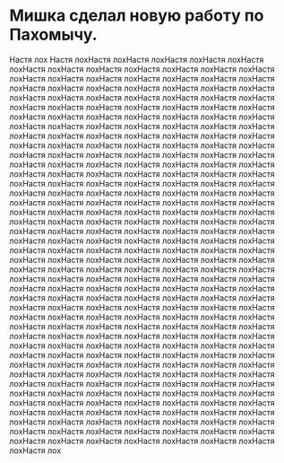 # Мишка сделал новую работу по Пахомычу.

Настя лох Настя лохНастя лохНастя лохНастя лохНастя лохНастя лохНастя лохНастя лохНастя лохНастя лохНастя лохНастя лохНастя лохНастя лохНастя лохНастя лохНастя лохНастя лохНастя лохНастя лохНастя лохНастя лохНастя лохНастя лохНастя лохНастя лохНастя лохНастя лохНастя лохНастя лохНастя лохНастя лохНастя лохНастя лохНастя лохНастя лохНастя лохНастя лохНастя лохНастя лохНастя лохНастя лохНастя лохНастя лохНастя лохНастя лохНастя лохНастя лохНастя лохНастя лохНастя лохНастя лохНастя лохНастя лохНастя лохНастя лохНастя лохНастя лохНастя лохНастя лохНастя лохНастя лохНастя лохНастя лохНастя лохНастя лохНастя лохНастя лохНастя лохНастя лохНастя лохНастя лохНастя лохНастя лохНастя лохНастя лохНастя лохНастя лохНастя лохНастя лохНастя лохНастя лохНастя лохНастя лохНастя лохНастя лохНастя лохНастя лохНастя лохНастя лохНастя лохНастя лохНастя лохНастя лохНастя лохНастя лохНастя лохНастя лохНастя лохНастя лохНастя лохНастя лохНастя лохНастя лохНастя лохНастя лохНастя лохНастя лохНастя лохНастя лохНастя лохНастя лохНастя лохНастя лохНастя лохНастя лохНастя лохНастя лохНастя лохНастя лохНастя лохНастя лохНастя лохНастя лохНастя лохНастя лохНастя лохНастя лохНастя лохНастя лохНастя лохНастя лохНастя лохНастя лохНастя лохНастя лохНастя лохНастя лохНастя лохНастя лохНастя лохНастя лохНастя лохНастя лохНастя лохНастя лохНастя лохНастя лохНастя лохНастя лохНастя лохНастя лохНастя лохНастя лохНастя лохНастя лохНастя лохНастя лохНастя лохНастя лохНастя лохНастя лохНастя лохНастя лохНастя лохНастя лохНастя лохНастя лохНастя лохНастя лохНастя лохНастя лохНастя лохНастя лохНастя лохНастя лохНастя лохНастя лохНастя лохНастя лохНастя лохНастя лохНастя лохНастя лохНастя лохНастя лохНастя лохНастя лохНастя лохНастя лохНастя лохНастя лохНастя лохНастя лохНастя лохНастя лохНастя лохНастя лохНастя лохНастя лохНастя лохНастя лохНастя лохНастя лохНастя лохНастя лохНастя лохНастя лохНастя лохНастя лохНастя лохНастя лохНастя лохНастя лохНастя лохНастя лохНастя лохНастя лохНастя лохНастя лохНастя лохНастя лохНастя лохНастя лохНастя лохНастя лохНастя лохНастя лохНастя лохНастя лохНастя лохНастя лохНастя лохНастя лохНастя лохНастя лохНастя лохНастя лохНастя лохНастя лохНастя лохНастя лохНастя лохНастя лохНастя лохНастя лохНастя лохНастя лохНастя лохНастя лохНастя лохНастя лохНастя лохНастя лохНастя лохНастя лохНастя лохНастя лохНастя лохНастя лохНастя лохНастя лохНастя лохНастя лохНастя лохНастя лохНастя лохНастя лохНастя лохНастя лохНастя лохНастя лохНастя лохНастя лохНастя лохНастя лохНастя лохНастя лохНастя лохНастя лохНастя лохНастя лохНастя лохНастя лохНастя лохНастя лохНастя лох